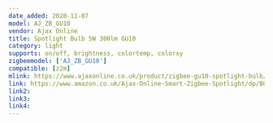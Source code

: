 ```yaml
---
date_added: 2020-11-07
model: AJ_ZB_GU10
vendor: Ajax Online
title: Spotlight Bulb 5W 300lm GU10 
category: light
supports: on/off, brightness, colortemp, colorxy
zigbeemodel: ['AJ_ZB_GU10']
compatible: [z2m]
mlink: https://www.ajaxonline.co.uk/product/zigbee-gu10-spotlight-bulb/
link: https://www.amazon.co.uk/Ajax-Online-Smart-Zigbee-Spotlight/dp/B08G8SHLBR
link2: 
link3: 
link4: 
---
```

